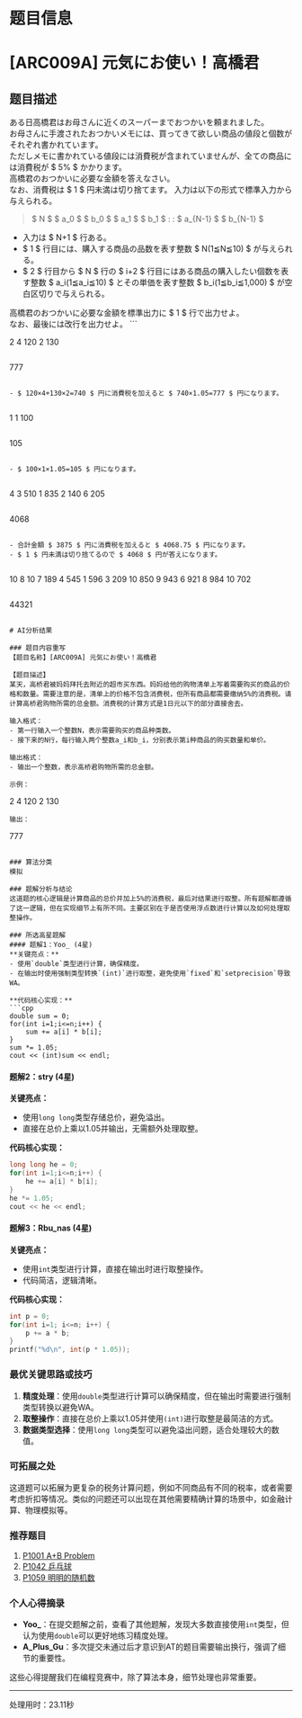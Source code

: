 # 题目信息

# [ARC009A] 元気にお使い！高橋君

## 题目描述

[problemUrl]: https://atcoder.jp/contests/arc009/tasks/arc009_1

ある日高橋君はお母さんに近くのスーパーまでおつかいを頼まれました。  
 お母さんに手渡されたおつかいメモには、買ってきて欲しい商品の値段と個数がそれぞれ書かれています。  
 ただしメモに書かれている値段には消費税が含まれていませんが、全ての商品には消費税が $ 5\% $ かかります。  
 高橋君のおつかいに必要な金額を答えなさい。  
 なお、消費税は $ 1 $ 円未満は切り捨てます。 入力は以下の形式で標準入力から与えられる。

> $ N $ $ a_0 $ $ b_0 $ $ a_1 $ $ b_1 $ : : $ a_{N-1} $ $ b_{N-1} $

- 入力は $ N+1 $ 行ある。
- $ 1 $ 行目には、購入する商品の品数を表す整数 $ N(1≦N≦10) $ が与えられる。
- $ 2 $ 行目から $ N $ 行の $ i+2 $ 行目にはある商品の購入したい個数を表す整数 $ a_i(1≦a_i≦10) $ とその単価を表す整数 $ b_i(1≦b_i≦1,000) $ が空白区切りで与えられる。
 
 高橋君のおつかいに必要な金額を標準出力に $ 1 $ 行で出力せよ。  
 なお、最後には改行を出力せよ。 ```

2
4 120
2 130
```

 ```

777
```

- $ 120×4+130×2=740 $ 円に消費税を加えると $ 740×1.05=777 $ 円になります。
 
```

1
1 100
```

 ```

105
```

- $ 100×1×1.05=105 $ 円になります。
 
```

4
3 510
1 835
2 140
6 205
```

 ```

4068
```

- 合計金額 $ 3875 $ 円に消費税を加えると $ 4068.75 $ 円になります。
- $ 1 $ 円未満は切り捨てるので $ 4068 $ 円が答えになります。
 
```

10
8 10
7 189
4 545
1 596
3 209
10 850
9 943
6 921
8 984
10 702
```

 ```

44321
```

# AI分析结果

### 题目内容重写
【题目名称】[ARC009A] 元気にお使い！高橋君

【题目描述】
某天，高桥君被妈妈拜托去附近的超市买东西。妈妈给他的购物清单上写着需要购买的商品的价格和数量。需要注意的是，清单上的价格不包含消费税，但所有商品都需要缴纳5%的消费税。请计算高桥君购物所需的总金额。消费税的计算方式是1日元以下的部分直接舍去。

输入格式：
- 第一行输入一个整数N，表示需要购买的商品种类数。
- 接下来的N行，每行输入两个整数a_i和b_i，分别表示第i种商品的购买数量和单价。

输出格式：
- 输出一个整数，表示高桥君购物所需的总金额。

示例：
```
2
4 120
2 130
```
输出：
```
777
```

### 算法分类
模拟

### 题解分析与结论
这道题的核心逻辑是计算商品的总价并加上5%的消费税，最后对结果进行取整。所有题解都遵循了这一逻辑，但在实现细节上有所不同。主要区别在于是否使用浮点数进行计算以及如何处理取整操作。

### 所选高星题解
#### 题解1：Yoo_ (4星)
**关键亮点：**
- 使用`double`类型进行计算，确保精度。
- 在输出时使用强制类型转换`(int)`进行取整，避免使用`fixed`和`setprecision`导致WA。

**代码核心实现：**
```cpp
double sum = 0;
for(int i=1;i<=n;i++) {
    sum += a[i] * b[i];
}
sum *= 1.05;
cout << (int)sum << endl;
```

#### 题解2：stry (4星)
**关键亮点：**
- 使用`long long`类型存储总价，避免溢出。
- 直接在总价上乘以1.05并输出，无需额外处理取整。

**代码核心实现：**
```cpp
long long he = 0;
for(int i=1;i<=n;i++) {
    he += a[i] * b[i];
}
he *= 1.05;
cout << he << endl;
```

#### 题解3：Rbu_nas (4星)
**关键亮点：**
- 使用`int`类型进行计算，直接在输出时进行取整操作。
- 代码简洁，逻辑清晰。

**代码核心实现：**
```cpp
int p = 0;
for(int i=1; i<=n; i++) {
    p += a * b;
}
printf("%d\n", int(p * 1.05));
```

### 最优关键思路或技巧
1. **精度处理**：使用`double`类型进行计算可以确保精度，但在输出时需要进行强制类型转换以避免WA。
2. **取整操作**：直接在总价上乘以1.05并使用`(int)`进行取整是最简洁的方式。
3. **数据类型选择**：使用`long long`类型可以避免溢出问题，适合处理较大的数值。

### 可拓展之处
这道题可以拓展为更复杂的税务计算问题，例如不同商品有不同的税率，或者需要考虑折扣等情况。类似的问题还可以出现在其他需要精确计算的场景中，如金融计算、物理模拟等。

### 推荐题目
1. [P1001 A+B Problem](https://www.luogu.com.cn/problem/P1001)
2. [P1042 乒乓球](https://www.luogu.com.cn/problem/P1042)
3. [P1059 明明的随机数](https://www.luogu.com.cn/problem/P1059)

### 个人心得摘录
- **Yoo_**：在提交题解之前，查看了其他题解，发现大多数直接使用`int`类型，但认为使用`double`可以更好地练习精度处理。
- **A_Plus_Gu**：多次提交未通过后才意识到AT的题目需要输出换行，强调了细节的重要性。

这些心得提醒我们在编程竞赛中，除了算法本身，细节处理也非常重要。

---
处理用时：23.11秒